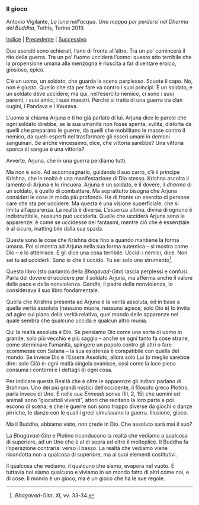 <link rel="stylesheet" href="../assets/style.css">

### Il gioco

Antonio Vigilante, _La luna nell’acqua. Una mappa per perdersi nel Dharma del Buddha_, Tethis, Torino 2019.

[Indice](index.md) | [Precedente](il-carro.md) | [Successivo](al-mercato.md)


Due eserciti sono schierati, l’uno di fronte all’altro. Tra un po’ comincerà il rito della guerra. Tra un po’ l’uomo ucciderà l’uomo: questo atto terribile che la propensione umana alla menzogna è riuscita a far diventare eroico, giosioso, epico.

C’è un uomo, un soldato, che guarda la scena perplesso. Scuote il capo. No, non è giusto. Quello che sta per fare va contro i suoi principi. È un soldato, e un soldato deve uccidere; ma qui, nell’esercito nemico, ci sono i suoi parenti, i suoi amici, i suoi maestri. Perché si tratta di una guerra tra clan cugini, i Pandava e i Kaurava.

L’uomo si chiama Arjuna e ti ho già parlato di lui. Arjuna dice le parole che ogni soldato direbbe, se la sua umanità non fosse spenta, svilita, distorta da quelli che preparano le guerre, da quelli che mobilitano le masse contro il nemico, da quelli esperti nel trasformare gli esseri umani in demoni sanguinari. Se anche vincessimo, dice, che vittoria sarebbe? Una vittoria sporca di sangue è una vittoria?

Avverte, Arjuna, che in una guerra perdiamo tutti.

Ma non è solo. Ad accompagnarlo, guidando il suo carro, c’è il principe Krishna, che in realtà è una manifestazione di Dio stesso. Krishna ascolta il lamento di Arjuna e lo rincuora. Arjuna è un soldato, e il dovere, il _dharma_ di un soldato, è quello di combattere. Ma soprattutto bisogna che Arjuna consideri le cose in modo più profondo. Ha di fronte un esercito di persone care che sta per uccidere. Ma questa è una visione superficiale, che si limita all’apparenza. La realtà è diversa. L’essenza ultima, divina di ognuno è indistruttibile, nessuno può ucciderla. Quelle che ucciderà Arjuna sono le apparenze: è come se uccidesse dei fantasmi, mentre ciò che è essenziale è al sicuro, inattingibile dalla sua spada.

Queste sono le cose che Krishna dice fino a quando mantiene la forma umana. Poi si mostra ad Arjuna nella sua forma autentica – si mostra come Dio – e lo atterrisce. E gli dice una cosa terribile. Uccidi i nemici, dice. Non sei tu ad ucciderli. Sono io che li uccido. Tu sei solo uno strumento[^4].

Questo libro (sto parlando della _Bhagavad-Gita_) lascia perplessi e confusi. Parla del dovere di uccidere per il soldato Arjuna, ma afferma anche il valore della pace e della nonviolenza. Gandhi, il padre della nonviolenza, lo considerava il suo libro fondamentale.

Quella che Krishna presenta ad Arjuna è la verità assoluta, ed in base a quella verità assoluta (nessuno muore, nessuno agisce; solo Dio è) lo invita ad agire sul piano della verità relativa, quel mondo delle apparenze nel quale sembra che qualcuno uccida e qualcun altro muoia.

Qui la realtà assoluta è Dio. Se pensiamo Dio come una sorta di uomo in grande, solo più vecchio e più saggio – anche se ogni tanto fa cose strane, come sterminare l’umanità, spingere un popolo contro gli altri o fare scommesse con Satana – la sua esistenza è compatibile con quella del mondo. Se invece Dio è l’Essere Assoluto, allora solo Lui (o meglio sarebbe dire: solo Ciò) è: ogni realtà singola svanisce, così come la luce piena consuma i contorni e i dettagli di ogni cosa.

Per indicare questa Realtà che è oltre le apparenze gli indiani parlano di Brahman. Uno dei più grandi mistici dell’occidente, il filosofo greco Plotino, parla invece di Uno. E nelle sue _Enneadi_ scrive (III, 2, 15) che uomini ed animali sono “giocattoli viventi”, attori che recitano la loro parte e poi escono di scena; e che le guerre non sono troppo diverse da giochi o danze pirriche, le danze con le quali i greci simulavano la guerra. Illusione, gioco.

Ma il Buddha, abbiamo visto, non crede in Dio. Che assoluto sarà mai il suo?

La _Bhagavad-Gita_ e Plotino riconducono la realtà che vediamo a qualcosa di superiore, ad un Uno che è al di sopra ed oltre il molteplice. Il Buddha fa l’operazione contraria: verso il basso. La realtà che vediamo viene ricondotta non a qualcosa di superiore, ma ai suoi elementi costitutivi.

Il qualcosa che vediamo, il qualcuno che siamo, evapora nel vuoto. E tuttavia noi siamo qualcuno e viviamo in un mondo fatto di altri come noi, e di cose. Il mondo è un gioco, ma è un gioco che ha le sue regole.

[^4]: _Bhagavad-Gita_, XI, vv. 33-34.
